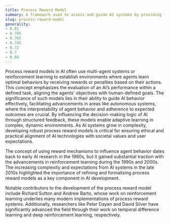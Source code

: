 ```yaml
---
title: Process Reward Model
summary: A framework used to assess and guide AI systems by providing feedback mechanisms that evaluate and reinforce desired outcomes within a given process.
slug: process-reward-model
generality:
- 0.81
- 0.785
- 0.765
- 0.745
- 0.72
- 0.7
- 0.68
---
```


Process reward models in AI often use multi-agent systems or reinforcement learning to establish environments where agents learn optimal behaviors by receiving rewards or penalties based on their actions. This concept emphasizes the evaluation of an AI’s performance within a defined task, aligning the agents' objectives with human-defined goals. The significance of such models lies in their ability to guide AI behavior effectively, facilitating advancements in areas like autonomous systems, where the interpretability of agent behavior and adherence to expected outcomes are crucial. By influencing the decision-making logic of AI through structured feedback, these models enable adaptive learning in complex, dynamic environments. As AI systems grow in complexity, developing robust process reward models is critical for ensuring ethical and practical alignment of AI technologies with societal values and user expectations.
  
The concept of using reward mechanisms to influence agent behavior dates back to early AI research in the 1960s, but it gained substantial traction with the advancements in reinforcement learning during the 1990s and 2000s. The increasing complexity and expectations from AI systems in the late 2010s highlighted the importance of refining and formalizing process reward models as a key component in AI development.  
  
Notable contributors to the development of the process reward model include Richard Sutton and Andrew Barto, whose work on reinforcement learning underlies many modern implementations of process reward systems. Additionally, researchers like Peter Dayan and David Silver have significantly advanced the field through their work on temporal difference learning and deep reinforcement learning, respectively.